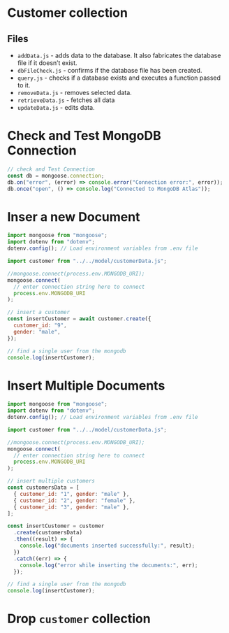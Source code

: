# Customer collection

## Files

- `addData.js` - adds data to the database. It also fabricates the database file if it doesn’t exist.
- `dbFileCheck.js` - confirms if the database file has been created.
- `query.js` - checks if a database exists and executes a function passed to it.
- `removeData.js` - removes selected data.
- `retrieveData.js` - fetches all data
- `updateData.js` - edits data.

# Check and Test MongoDB Connection

```js
// check and Test Connection
const db = mongoose.connection;
db.on("error", (error) => console.error("Connection error:", error));
db.once("open", () => console.log("Connected to MongoDB Atlas"));
```

# Inser a new Document

```js
import mongoose from "mongoose";
import dotenv from "dotenv";
dotenv.config(); // Load environment variables from .env file

import customer from "../../model/customerData.js";

//mongoose.connect(process.env.MONGODB_URI);
mongoose.connect(
  // enter connection string here to connect
  process.env.MONGODB_URI
);

// insert a customer
const insertCustomer = await customer.create({
  customer_id: "9",
  gender: "male",
});

// find a single user from the mongodb
console.log(insertCustomer);
```

# Insert Multiple Documents

```js
import mongoose from "mongoose";
import dotenv from "dotenv";
dotenv.config(); // Load environment variables from .env file

import customer from "../../model/customerData.js";

//mongoose.connect(process.env.MONGODB_URI);
mongoose.connect(
  // enter connection string here to connect
  process.env.MONGODB_URI
);

// insert multiple customers
const customersData = [
  { customer_id: "1", gender: "male" },
  { customer_id: "2", gender: "female" },
  { customer_id: "3", gender: "male" },
];

const insertCustomer = customer
  .create(customersData)
  .then((result) => {
    console.log("documents inserted successfully:", result);
  })
  .catch((err) => {
    console.log("error while inserting the documents:", err);
  });

// find a single user from the mongodb
console.log(insertCustomer);
```

# Drop `customer` collection